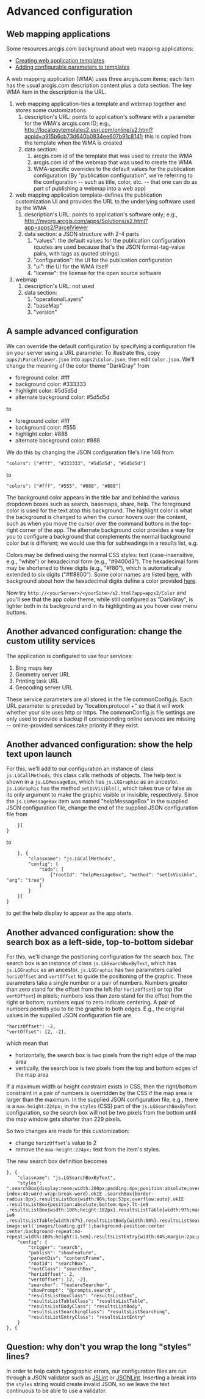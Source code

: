 # Advanced configuration

## Web mapping applications

Some resources.arcgis.com background about web mapping applications:

* [Creating web application templates](http://resources.arcgis.com/en/help/arcgisonline/index.html#/Creating_web_application_templates/010q00000072000000/)
* [Adding configurable parameters to templates](http://resources.arcgis.com/en/help/arcgisonline/index.html#/Adding_configurable_parameters_to_templates/010q000000ns000000/)

A web mapping application (WMA) uses three arcgis.com items; each item has the usual arcgis.com description content plus a data
section.  The key WMA item in the description is the URL.

1.  web mapping application-ties a template and webmap together and stores some customizations
    1.  description's URL:  points to application's software with a parameter for the WMA's arcgis.com ID; e.g.,
    http://localgovtemplates2.esri.com/online/s2.html?appid=a915b6cb73d640b0834ee607b91c8141; this is copied from the template
    when the WMA is created
    2.  data section:
        1.  arcgis.com id of the template that was used to create the WMA
        2.  arcgis.com id of the webmap that was used to create the WMA
        3.  WMA-specific overrides to the default values for the publication configuration (By "publication configuration",
        we're referring to the configuration -- such as title, color, etc. -- that one can do as part of publishing a webmap into a web app)
2.  web mapping application template-defines the publication customization UI and provides the URL to the underlying software used by
the WMA
    1.  description's URL:  points to application's software only; e.g., http://myorg.arcgis.com/apps/Solutions/s2.html?app=apps2/ParcelViewer
    2.  data section:  a JSON structure with 2-4 parts
        1.  "values":  the default values for the publication configuration (quotes are used because that's the JSON format-tag-value
        pairs, with tags as quoted strings)
        2.  "configuration":  the UI for the publication configuration
        3.  "ui":  the UI for the WMA itself
        4.  "license": the license for the open source software
3.  webmap
    1.  description's URL:  not used
    2.  data section:
        1.  "operationalLayers"
        2.  "baseMap"
        3.  "version"


## A sample advanced configuration

We can override the default configuration by specifying a configuration file on your server using a URL
parameter.  To illustrate this, copy `apps2\ParcelViewer.json` into `apps2\Color.json`, then edit
`Color.json`.  We'll change the meaning of the color theme "DarkGray" from

* foreground color:  #fff
* background color:  #333333
* highlight color:  #5d5d5d
* alternate background color:  #5d5d5d

to

* foreground color:  #fff
* background color:  #555
* highlight color:  #888
* alternate background color:  #888

We do this by changing the JSON configuration file's line 146 from

    "colors": ["#fff", "#333333", "#5d5d5d", "#5d5d5d"]

to

    "colors": ["#fff", "#555", "#888", "#888"]

The background color appears in the title bar and behind the various dropdown boxes such as search, basemaps, share, help.
The foreground color is used for the text atop this background.  The highlight color is what the background is changed to
when the cursor hovers over the content, such as when you move the cursor over the command buttons in the top-right corner
of the app. The alternate background color provides a way for you to configure a background that complements the normal
background color but is different; we would use this for subheadings in a results list, e.g.

Colors may be defined using the normal CSS styles:  text (case-insensitive, e.g., "white") or  hexadecimal form
(e.g., "#9400d3"). The hexadecimal form may be shortened to three digits (e.g., "#f80"), which is automatically
extended to six digits ("#ff8800"). Some color names are listed [here](http://w3schools.com/cssref/css_colornames.asp),
with background about how the hexadecimal digits define a color provided [here](http://w3schools.com/cssref/css_colors.asp).

Now try `http://<yourServer>/<yourSite>/s2.html?app=apps2/Color`
and you'll see that the app color theme, while still configured as "DarkGray", is lighter both in its
background and in its highlighting as you hover over menu buttons.


## Another advanced configuration:  change the custom utility services

The application is configured to use four services:

1. Bing maps key
2. Geometry server URL
3. Printing task URL
4. Geocoding server URL

These service parameters are all stored in the file commonConfig.js. Each URL parameter is preceded by
"location.protocol +" so that it will work whether your site uses http or https. The commonConfig.js file
settings are only used to provide a backup if corresponding online services are missing -- online-provided
services take priority if they exist.


## Another advanced configuration:  show the help text upon launch

For this, we'll add to our configuration an instance of class `js.LGCallMethods`; this class calls
methods of objects.  The help text is shown in a `js.LGMessageBox`, which has `js.LGGraphic` as an
ancestor.  `js.LGGraphic` has the method `setIsVisible()`, which takes true or false as its only
argument to make the graphic visible or invisible, respectively.  Since the `js.LGMessageBox` item was
named "helpMessageBox" in the supplied JSON configuration file, change the end of the supplied JSON
configuration file from

        }]
    }

to

        }, {
            "classname": "js.LGCallMethods",
            "config": {
                "todo": [
                    {"rootId": "helpMessageBox", "method": "setIsVisible", "arg": "true"}
                ]
            }
        }]
    }

to get the help display to appear as the app starts.


## Another advanced configuration:  show the search box as a left-side, top-to-bottom sidebar

For this, we'll change the positioning configuration for the search box.  The search box is an instance
of class `js.LGSearchBoxByText`, which has `js.LGGraphic` as an ancestor.  `js.LGGraphic` has two
parameters called `horizOffset` and `vertOffset` to guide the positioning of the graphic.  These
parameters take a single number or a pair of numbers.  Numbers greater than zero stand for the offset
from the left (for `horizOffset`) or top (for `vertOffset`) in pixels; numbers less than zero stand for
the offset from the right or bottom; numbers equal to zero indicate centering.  A pair of numbers
permits you to tie the graphic to both edges.  E.g., the original values in the supplied JSON
configuration file are

    "horizOffset": -2,
    "vertOffset": [2, -2],

which mean that

* horizontally, the search box is two pixels from the right edge of the map area
* vertically, the search box is two pixels from the top and bottom edges of the map area

If a maximum width or height constraint exists in CSS, then the right/bottom constraint in a pair of
numbers is overridden by the CSS if the map area is larger than the maximum.  In the supplied JSON
configuration file, e.g., there is a `max-height:224px;` in the `styles` (CSS) part of the
`js.LGSearchBoxByText` configuration, so the search box will not be two pixels from the bottom until
the map window gets shorter than 229 pixels.

So two changes are made for this customization:

* change `horizOffset`'s value to 2
* remove the `max-height:224px;` text from the item's styles.

The new search box definition becomes

    }, {
        "classname": "js.LGSearchBoxByText",
        "styles": ".searchBox{display:none;width:200px;padding:4px;position:absolute;overflow:hidden;z-index:40;word-wrap:break-word}.okIE .searchBox{border-radius:8px}.resultsListBox{width:96%;top:53px;overflow:auto}.okIE .resultsListBox{position:absolute;bottom:4px}.lt-ie9 .resultsListBox{width:100%;height:182px}.resultsListTable{width:97%;margin:4px}.lt-ie9 .resultsListTable{width:87%}.resultsListBody{width:80%}.resultsListSearching{background-image:url('images/loading.gif');background-position:center center;background-repeat:no-repeat;width:100%;height:1.5em}.resultsListEntry{width:84%;margin:2px;padding:4px;cursor:pointer}",
        "config": {
            "trigger": "search",
            "publish": "showFeature",
            "parentDiv": "contentFrame",
            "rootId": "searchBox",
            "rootClass": "searchBox",
            "horizOffset": 2,
            "vertOffset": [2, -2],
            "searcher": "featureSearcher",
            "showPrompt": "@prompts.search",
            "resultsListBoxClass": "resultsListBox",
            "resultsListTableClass": "resultsListTable",
            "resultsListBodyClass": "resultsListBody",
            "resultsListSearchingClass": "resultsListSearching",
            "resultsListEntryClass": "resultsListEntry"
        }
    }, {


## Question:  why don't you wrap the long "styles" lines?

In order to help catch typographic errors, our configuration files are run through a JSON validator such as
[JSLint](http://www.jslint.com/) or [JSONLint](http://jsonlint.com/). Inserting a break into the `styles`
string would create invalid JSON, so we leave the text continuous to be able to use a validator.
